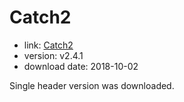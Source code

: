 Catch2
======

- link: [Catch2](https://github.com/catchorg/Catch2)
- version: v2.4.1
- download date: 2018-10-02

Single header version was downloaded.
